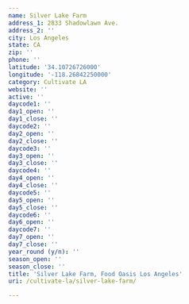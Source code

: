 ```yaml
---
name: Silver Lake Farm
address_1: 2833 Shadowlawn Ave.
address_2: ''
city: Los Angeles
state: CA
zip: ''
phone: ''
latitude: '34.10726726000'
longitude: '-118.26842250000'
category: Cultivate LA
website: ''
active: ''
daycode1: ''
day1_open: ''
day1_close: ''
daycode2: ''
day2_open: ''
day2_close: ''
daycode3: ''
day3_open: ''
day3_close: ''
daycode4: ''
day4_open: ''
day4_close: ''
daycode5: ''
day5_open: ''
day5_close: ''
daycode6: ''
day6_open: ''
daycode7: ''
day7_open: ''
day7_close: ''
year_round (y/n): ''
season_open: ''
season_close: ''
title: 'Silver Lake Farm, Food Oasis Los Angeles'
uri: /cultivate-la/silver-lake-farm/

---
```

